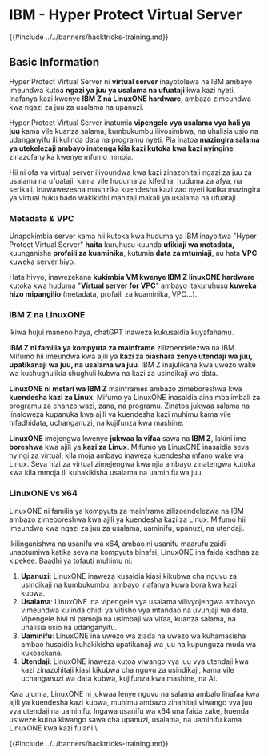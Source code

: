 # IBM - Hyper Protect Virtual Server

{{#include ../../banners/hacktricks-training.md}}

## Basic Information

Hyper Protect Virtual Server ni **virtual server** inayotolewa na IBM ambayo imeundwa kutoa **ngazi ya juu ya usalama na ufuataji** kwa kazi nyeti. Inafanya kazi kwenye **IBM Z na LinuxONE hardware**, ambazo zimeundwa kwa ngazi za juu za usalama na upanuzi.

Hyper Protect Virtual Server inatumia **vipengele vya usalama vya hali ya juu** kama vile kuanza salama, kumbukumbu iliyosimbwa, na uhalisia usio na udanganyifu ili kulinda data na programu nyeti. Pia inatoa **mazingira salama ya utekelezaji ambayo inatenga kila kazi kutoka kwa kazi nyingine** zinazofanyika kwenye mfumo mmoja.

Hii ni ofa ya virtual server iliyoundwa kwa kazi zinazohitaji ngazi za juu za usalama na ufuataji, kama vile huduma za kifedha, huduma za afya, na serikali. Inawawezesha mashirika kuendesha kazi zao nyeti katika mazingira ya virtual huku bado wakikidhi mahitaji makali ya usalama na ufuataji.

### Metadata & VPC

Unapokimbia server kama hii kutoka kwa huduma ya IBM inayoitwa "Hyper Protect Virtual Server" **haita** kuruhusu kuunda **ufikiaji wa metadata,** kuunganisha **profaili za kuaminika**, kutumia **data za mtumiaji**, au hata **VPC** kuweka server hiyo.

Hata hivyo, inawezekana **kukimbia VM kwenye IBM Z linuxONE hardware** kutoka kwa huduma "**Virtual server for VPC**" ambayo itakuruhusu **kuweka hizo mipangilio** (metadata, profaili za kuaminika, VPC...).

### IBM Z na LinuxONE

Ikiwa hujui maneno haya, chatGPT inaweza kukusaidia kuyafahamu.

**IBM Z ni familia ya kompyuta za mainframe** zilizoendelezwa na IBM. Mifumo hii imeundwa kwa ajili ya **kazi za biashara zenye utendaji wa juu, upatikanaji wa juu, na usalama wa juu**. IBM Z inajulikana kwa uwezo wake wa kushughulikia shughuli kubwa na kazi za usindikaji wa data.

**LinuxONE ni mstari wa IBM Z** mainframes ambazo zimeboreshwa kwa **kuendesha kazi za Linux**. Mifumo ya LinuxONE inasaidia aina mbalimbali za programu za chanzo wazi, zana, na programu. Zinatoa jukwaa salama na linaloweza kupanuka kwa ajili ya kuendesha kazi muhimu kama vile hifadhidata, uchanganuzi, na kujifunza kwa mashine.

**LinuxONE** imejengwa kwenye **jukwaa la vifaa** sawa na **IBM Z**, lakini ime **boreshwa** kwa ajili ya **kazi za Linux**. Mifumo ya LinuxONE inasaidia seva nyingi za virtual, kila moja ambayo inaweza kuendesha mfano wake wa Linux. Seva hizi za virtual zimejengwa kwa njia ambayo zinatengwa kutoka kwa kila mmoja ili kuhakikisha usalama na uaminifu wa juu.

### LinuxONE vs x64

LinuxONE ni familia ya kompyuta za mainframe zilizoendelezwa na IBM ambazo zimeboreshwa kwa ajili ya kuendesha kazi za Linux. Mifumo hii imeundwa kwa ngazi za juu za usalama, uaminifu, upanuzi, na utendaji.

Ikilinganishwa na usanifu wa x64, ambao ni usanifu maarufu zaidi unaotumiwa katika seva na kompyuta binafsi, LinuxONE ina faida kadhaa za kipekee. Baadhi ya tofauti muhimu ni:

1. **Upanuzi**: LinuxONE inaweza kusaidia kiasi kikubwa cha nguvu za usindikaji na kumbukumbu, ambayo inafanya kuwa bora kwa kazi kubwa.
2. **Usalama**: LinuxONE ina vipengele vya usalama vilivyojengwa ambavyo vimeundwa kulinda dhidi ya vitisho vya mtandao na uvunjaji wa data. Vipengele hivi ni pamoja na usimbaji wa vifaa, kuanza salama, na uhalisia usio na udanganyifu.
3. **Uaminifu**: LinuxONE ina uwezo wa ziada na uwezo wa kuhamasisha ambao husaidia kuhakikisha upatikanaji wa juu na kupunguza muda wa kukosekana.
4. **Utendaji**: LinuxONE inaweza kutoa viwango vya juu vya utendaji kwa kazi zinazohitaji kiasi kikubwa cha nguvu za usindikaji, kama vile uchanganuzi wa data kubwa, kujifunza kwa mashine, na AI.

Kwa ujumla, LinuxONE ni jukwaa lenye nguvu na salama ambalo linafaa kwa ajili ya kuendesha kazi kubwa, muhimu ambazo zinahitaji viwango vya juu vya utendaji na uaminifu. Ingawa usanifu wa x64 una faida zake, huenda usiweze kutoa kiwango sawa cha upanuzi, usalama, na uaminifu kama LinuxONE kwa kazi fulani.\\

{{#include ../../banners/hacktricks-training.md}}

